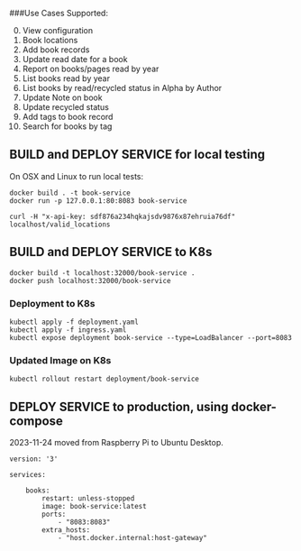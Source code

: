###Use Cases Supported:

0. View configuration
1. Book locations
1. Add book records
2. Update read date for a book
3. Report on books/pages read by year
4. List books read by year
5. List books by read/recycled status in Alpha by Author
6. Update Note on book
7. Update recycled status
8. Add tags to book record
9. Search for books by tag

## BUILD and DEPLOY SERVICE for local testing

On OSX and Linux to run local tests: 
```angular2html
docker build . -t book-service
docker run -p 127.0.0.1:80:8083 book-service
```
```
curl -H "x-api-key: sdf876a234hqkajsdv9876x87ehruia76df" localhost/valid_locations
```

## BUILD and DEPLOY SERVICE to K8s

```angular2html
docker build -t localhost:32000/book-service .
docker push localhost:32000/book-service
```

### Deployment to K8s
```angular2html
kubectl apply -f deployment.yaml 
kubectl apply -f ingress.yaml 
kubectl expose deployment book-service --type=LoadBalancer --port=8083
```

### Updated Image on K8s

```angular2html
kubectl rollout restart deployment/book-service
```

## DEPLOY SERVICE to production, using docker-compose

2023-11-24 moved from Raspberry Pi to Ubuntu Desktop.

```
version: '3'

services:

    books:
        restart: unless-stopped
        image: book-service:latest
        ports:
            - "8083:8083"
        extra_hosts:
            - "host.docker.internal:host-gateway"
```
